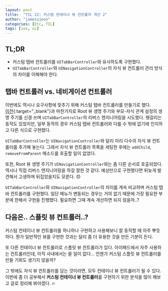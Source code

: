 ```yaml
---
layout: post
title:  "TIL 22: 커스텀 컨테이너 뷰 컨트롤러 개선 2"
author: "jamesujeon"
categories: [Etc, TIL]
tags: [ios, ui]
---
```


## TL;DR

- 커스텀 탭바 컨트롤러를 `UITabBarController`와 유사하도록 구현했다.
- `UITabBarController`와 `UINavigationController`의 자식 뷰 컨트롤러 관리 방식의 차이를 이해해야 한다.

## 탭바 컨트롤러 vs. 네비게이션 컨트롤러

이번에도 역시나 요구사항에 맞추기 위해 커스텀 탭바 컨트롤러를 만들기로 했다.  
[이전](https://jamesu.dev/posts/2021/01/09/til-21-improving-custom-container-view-controller/){:target="_blank"}과 마찬가지로
Root 뷰 생명 주기와 부모-자식 관계 설정의 생명 주기를 신경 쓰며 `UITabBarController`의 리버스 엔지니어링을 시도했다.
헷갈리는 동작도 있었지만, 일부 동작의 경우 커스텀 탭바 컨트롤러와 다를 수 밖에 없기에 인지하고 다른 식으로 구현했다.

`UITabBarController`는 `UINavigationController`와 달리 미리 다수의 자식 뷰 컨트롤러를 추가해 놓는다.
그래서 자식 뷰 컨트롤러 목록을 세팅한 후에는 `addChild`, `removeFromParent` 메소드를 호출할 일이 없었다.

또한, Root 뷰 생명 주기가 `UINavigationController`와는 좀 다른 순서로 호출되었다.
역시나 직접 리버스 엔지니어링을 하길 잘한 것 같다.
예상만으로 구현했다면 뒤늦게 발견해서 고생하며 뒤집었을지도 모른다. 😞

`UITabBarController`와 `UINavigationController`의 차이를 계속 비교하며 커스텀 탭바 컨트롤러를 구현했다.
일단 메뉴가 변동되는 경우는 거의 없기 때문에 가장 필요한 부분에 한해서 구현을 진행했다.
필요하면 그때 계속 개선하면 되지 않을까..?

## 다음은.. 스플릿 뷰 컨트롤러..?

커스텀 컨테이너 뷰 컨트롤러를 하나하나 구현하고 사용해보니 잘 동작할 때 아주 뿌듯하다.
뭔가 일반적인 뷰를 구현한 것과는 달리 좀 더 유용한 것을 만든 기분이 든다.

또 다른 컨테이너 뷰 컨트롤러로 스플릿 뷰 컨트롤러가 있다.
아이패드에서 자주 사용하는 컨트롤러인데, 아직 사내에서는 쓸 일이 없다...
언젠가 커스텀 스플릿 뷰 컨트롤러를 만들 기회도 생기지 않을까?

그 밖에도 자식 뷰 컨트롤러를 담는 것이라면, 모두 컨테이너 뷰 컨트롤러가 될 수 있다.
이번에 좀 더 공부해서 **커스텀 컨테이너 뷰 컨트롤러**를 구현하기 위한 분석을 많이 해보고 글로 정리해 봐야겠다. 🔥
